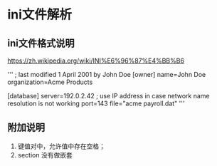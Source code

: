 # ini文件解析
## ini文件格式说明
https://zh.wikipedia.org/wiki/INI%E6%96%87%E4%BB%B6

'''
; last modified 1 April 2001 by John Doe
[owner]
name=John Doe
organization=Acme Products

[database]
server=192.0.2.42 ; use IP address in case network name resolution is not working
port=143
file="acme payroll.dat"
'''

## 附加说明
1. 键值对中，允许值中存在空格；
2. section 没有做嵌套